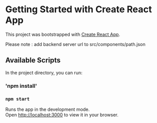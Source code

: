 # Getting Started with Create React App

This project was bootstrapped with [Create React App](https://github.com/facebook/create-react-app).

Please note : add backend server url to src/components/path.json



## Available Scripts

In the project directory, you can run:

### 'npm install'

### `npm start`

Runs the app in the development mode.\
Open [http://localhost:3000](http://localhost:3000) to view it in your browser.

